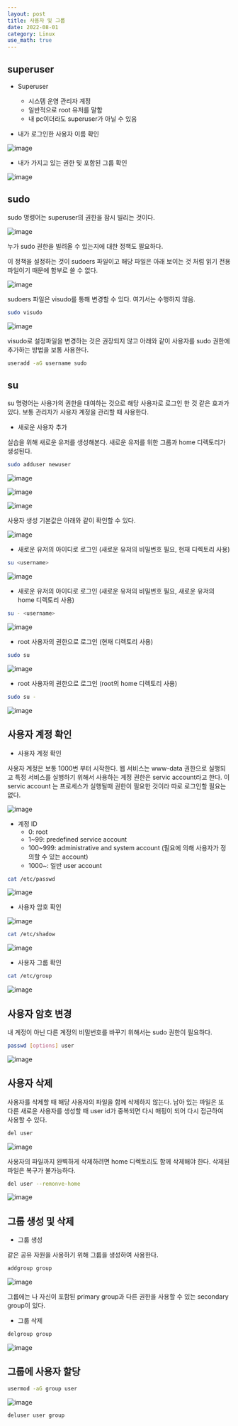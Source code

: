 ```yaml
---
layout: post
title: 사용자 및 그룹
date: 2022-08-01
category: Linux
use_math: true
---
```


## superuser

- Superuser
  - 시스템 운영 관리자 계정
  - 일반적으로 root 유저를 말함
  - 내 pc이더라도 superuser가 아닐 수 있음

- 내가 로그인한 사용자 이름 확인
 
![image](https://user-images.githubusercontent.com/61526722/182022719-5f67efff-7606-439b-8aa1-c1e4b1308169.png)

- 내가 가지고 있는 권한 및 포함된 그룹 확인
  
![image](https://user-images.githubusercontent.com/61526722/182022729-ed024855-12b0-406f-8e1a-063eb5db41df.png)


## sudo

sudo 명령어는 superuser의 권한을 잠시 빌리는 것이다.

![image](https://user-images.githubusercontent.com/61526722/182022808-dd2b2600-66e0-4c70-b465-88037e89a27b.png)

누가 sudo 권한을 빌려올 수 있는지에 대한 정책도 필요하다. 

이 정책을 설정하는 것이 sudoers 파일이고 해당 파일은 아래 보이는 것 처럼 읽기 전용 파일이기 때문에 함부로 쓸 수 없다.

![image](https://user-images.githubusercontent.com/61526722/182022914-88e64b12-bb04-4994-9385-62b6bee4c5b8.png)

sudoers 파일은 visudo를 통해 변경할 수 있다. 여기서는 수행하지 않음.

```bash
sudo visudo
```

![image](https://user-images.githubusercontent.com/61526722/182023021-0de03aaa-e383-41c2-8be4-ac5e21de9a0d.png)

visudo로 설정파일을 변경하는 것은 권장되지 않고 아래와 같이 사용자를 sudo 권한에 추가하는 방법을 보통 사용한다. 

```bash
useradd -aG username sudo
```

## su

su 명령어는 사용가의 권한을 대여하는 것으로 해당 사용자로 로그인 한 것 같은 효과가 있다. 보통 관리자가 사용자 계정을 관리할 때 사용한다. 

- 새로운 사용자 추가

실습을 위해 새로운 유저를 생성해본다. 새로운 유저를 위한 그룹과 home 디렉토리가 생성된다. 

```bash
sudo adduser newuser
```

![image](https://user-images.githubusercontent.com/61526722/182023593-db5fc335-16b6-479c-aaf9-3031f560329b.png)

![image](https://user-images.githubusercontent.com/61526722/182025127-8ad1c620-5f8f-4315-b2d9-f78ebb24b554.png)

![image](https://user-images.githubusercontent.com/61526722/182025148-ccdcb0a7-64a0-42fd-b3c9-13f75a323173.png)

사용자 생성 기본값은 아래와 같이 확인할 수 있다. 

![image](https://user-images.githubusercontent.com/61526722/182025221-505addfe-dc70-4de7-92df-3d6adb9ad585.png)



- 새로운 유저의 아이디로 로그인 (새로운 유저의 비밀번호 필요, 현재 디렉토리 사용) 
```bash 
su <username>
```

![image](https://user-images.githubusercontent.com/61526722/182023717-36e860b6-ec98-4eb9-a139-a06331a19315.png)


- 새로운 유저의 아이디로 로그인 (새로운 유저의 비밀번호 필요, 새로운 유저의 home 디렉토리 사용) 
```bash 
su - <username>
```

![image](https://user-images.githubusercontent.com/61526722/182023772-a3175a3d-839f-4018-be33-ed452c0bdcc8.png)


- root 사용자의 권한으로 로그인 (현재 디렉토리 사용) 
```bash 
sudo su
```

![image](https://user-images.githubusercontent.com/61526722/182023867-706b6b2e-8f7a-497a-ba82-199cb32f4b9c.png)

- root 사용자의 권한으로 로그인 (root의 home 디렉토리 사용) 
```bash 
sudo su -
```

![image](https://user-images.githubusercontent.com/61526722/182023899-6f5c7f2c-9389-4ff0-93f0-b739b1c845c6.png)


## 사용자 계정 확인


- 사용자 계정 확인 

사용자 계정은 보통 1000번 부터 시작한다. 웹 서비스는 www-data 권한으로 실행되고 특정 서비스를 실행하기 위해서 사용하는 계정 권한은 servic account라고 한다. 이 servic account 는 프로세스가 실행될때 권한이 필요한 것이라 따로 로그인할 필요는 없다. 

![image](https://user-images.githubusercontent.com/61526722/182024408-4e16e1a9-ad49-4b40-9390-0fc2f9201276.png)

- 계정 ID
  - 0: root
  - 1~99: predefined service account
  - 100~999: administrative and system account (필요에 의해 사용자가 정의할 수 있는 account)
  - 1000~: 일반 user account


```bash
cat /etc/passwd
```
![image](https://user-images.githubusercontent.com/61526722/182024202-e7794c9a-8aa0-443a-9ea1-c5f0cd9cae9a.png)


- 사용자 암호 확인 

![image](https://user-images.githubusercontent.com/61526722/182025031-5866083b-b4a5-450a-b499-7b7c0aee2479.png)


```bash 
cat /etc/shadow
```

![image](https://user-images.githubusercontent.com/61526722/182024228-282c80cb-9483-4b6e-89bb-a3c705beb73b.png)


- 사용자 그룹 확인 

```bash 
cat /etc/group
```

![image](https://user-images.githubusercontent.com/61526722/182024247-ef546373-7599-4ac0-915a-8e999741b967.png)


## 사용자 암호 변경

내 계정이 아닌 다른 계정의 비밀번호를 바꾸기 위해서는 sudo 권한이 필요하다. 

```bash
passwd [options] user
```

![image](https://user-images.githubusercontent.com/61526722/182025476-450ec884-6378-43e7-ae75-1ecd31c5f8b1.png)


## 사용자 삭제

사용자를 삭제할 때 해당 사용자의 파일을 함께 삭제하지 않는다. 남아 있는 파일은 또 다른 새로운 사용자를 생성할 때 user id가 중복되면 다시 매핑이 되어 다시 접근하여 사용할 수 있다. 

```bash 
del user
```
![image](https://user-images.githubusercontent.com/61526722/182025644-8487d57c-6638-45b4-9053-c48f2d43d1f9.png)


사용자의 파일까지 완벽하게 삭제하려면 home 디렉토리도 함께 삭제해야 한다. 삭제된 파일은 복구가 불가능하다. 

```bash 
del user --remonve-home
```

![image](https://user-images.githubusercontent.com/61526722/182025637-77daa522-7432-4c4a-922d-5136bdf7ad1f.png)


## 그룹 생성 및 삭제

- 그룹 생성

같은 공유 자원을 사용하기 위해 그룹을 생성하여 사용한다.

```bash 
addgroup group
```

![image](https://user-images.githubusercontent.com/61526722/182025733-6f281460-82c5-4820-9e5e-8f85467582f3.png)

그룹에는 나 자신이 포함된 primary group과 다른 권한을 사용할 수 있는 secondary group이 있다.  

- 그룹 삭제

```bash
delgroup group
```

![image](https://user-images.githubusercontent.com/61526722/182025881-03690ffe-051d-4a07-bd23-7025ae12e2b8.png)

## 그룹에 사용자 할당

```bash 
usermod -aG group user
```

![image](https://user-images.githubusercontent.com/61526722/182026036-a2596de7-ca3f-4626-ab0e-44abae13f2e5.png)

```bash 
deluser user group
```
